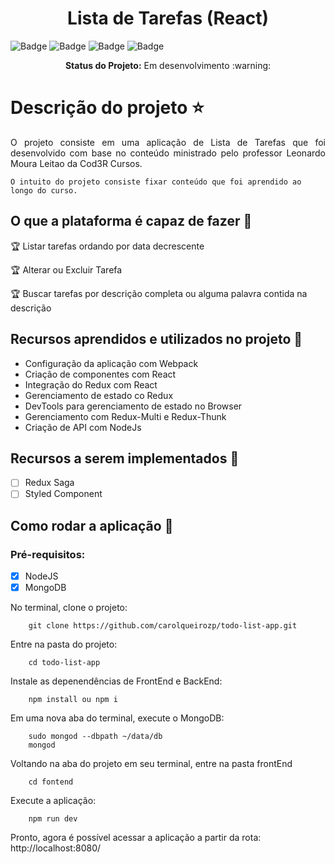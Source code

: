 <h1 align="center"> Lista de Tarefas (React) </h1>

![Badge](https://img.shields.io/github/issues/carolqueirozp/todo-list-app?style=for-the-badge)
![Badge](https://img.shields.io/github/forks/carolqueirozp/todo-list-app?style=for-the-badge)
![Badge](https://img.shields.io/github/stars/carolqueirozp/todo-list-app?style=for-the-badge)
![Badge](https://img.shields.io/github/last-commit/carolqueirozp/todo-list-app?style=for-the-badge)


<p align="center">
    <b>Status do Projeto:</b> Em desenvolvimento :warning:
</p>

# Descrição do projeto :star:

<p align="justify">O projeto consiste em uma aplicação de Lista de Tarefas que foi desenvolvido com base no conteúdo ministrado pelo professor Leonardo Moura Leitao da Cod3R Cursos.</p>

    O intuito do projeto consiste fixar conteúdo que foi aprendido ao longo do curso.
    
## O que a plataforma é capaz de fazer :checkered_flag:

:trophy: Listar tarefas ordando por data decrescente 

:trophy: Alterar ou Excluir Tarefa

:trophy: Buscar tarefas por descrição completa ou alguma palavra contida na descrição


## Recursos aprendidos e utilizados no projeto :dart:

<p>
    <ul type="squad">
        <li>Configuração da aplicação com Webpack</li>
        <li>Criação de componentes com React</li>
        <li>Integração do Redux com React</li>
        <li>Gerenciamento de estado co Redux</li>
        <li>DevTools para gerenciamento de estado no Browser</li>
        <li>Gerenciamento com Redux-Multi e Redux-Thunk</li>
        <li>Criação de API com NodeJs</li>
    </ul>
</p>

## Recursos a serem implementados :construction:

- [ ] Redux Saga
- [ ] Styled Component

## Como rodar a aplicação :rocket:

### Pré-requisitos:
- [X] NodeJS
- [X] MongoDB

No terminal, clone o projeto:

        git clone https://github.com/carolqueirozp/todo-list-app.git
        
Entre na pasta do projeto:

        cd todo-list-app

Instale as depenendências de FrontEnd e BackEnd:
        
        npm install ou npm i

Em uma nova aba do terminal, execute o MongoDB:
        
        sudo mongod --dbpath ~/data/db
        mongod

Voltando na aba do projeto em seu terminal, entre na pasta frontEnd

        cd fontend
        
Execute a aplicação:
        
        npm run dev

Pronto, agora é possível acessar a aplicação a partir da rota: http://localhost:8080/


   
 
        
